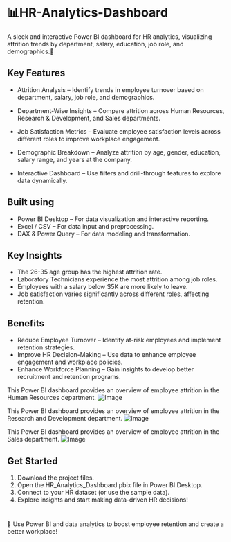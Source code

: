 # 📊HR-Analytics-Dashboard
A sleek and interactive Power BI dashboard for HR analytics, visualizing attrition trends by department, salary, education, job role, and demographics.🚀
## Key Features

- Attrition Analysis – Identify trends in employee turnover based on department, salary, job role, and demographics.

- Department-Wise Insights – Compare attrition across Human Resources, Research & Development, and Sales departments.

- Job Satisfaction Metrics – Evaluate employee satisfaction levels across different roles to improve workplace engagement.

- Demographic Breakdown – Analyze attrition by age, gender, education, salary range, and years at the company.

- Interactive Dashboard – Use filters and drill-through features to explore data dynamically.

## Built using

- Power BI Desktop – For data visualization and interactive reporting.
- Excel / CSV – For data input and preprocessing.
- DAX & Power Query – For data modeling and transformation.

## Key Insights
- The 26-35 age group has the highest attrition rate.
- Laboratory Technicians experience the most attrition among job roles.
- Employees with a salary below $5K are more likely to leave.
- Job satisfaction varies significantly across different roles, affecting retention.

## Benefits
- Reduce Employee Turnover – Identify at-risk employees and implement retention strategies.
- Improve HR Decision-Making – Use data to enhance employee engagement and workplace policies.
- Enhance Workforce Planning – Gain insights to develop better recruitment and retention programs.

This Power BI dashboard provides an overview of employee attrition in the Human Resources department.
![Image](https://github.com/user-attachments/assets/326bef94-6ab4-4986-b693-dd153f8a5a60)

This Power BI dashboard provides an overview of employee attrition in the Research and Development department.
![Image](https://github.com/user-attachments/assets/a6a8af17-0e5b-4edc-b19b-5028193d956a)

This Power BI dashboard provides an overview of employee attrition in the Sales department.
![Image](https://github.com/user-attachments/assets/c0b32529-d4a8-4ed6-861c-a019ea7cd4cb)

## Get Started
1. Download the project files.
2. Open the HR_Analytics_Dashboard.pbix file in Power BI Desktop.
3. Connect to your HR dataset (or use the sample data).
4. Explore insights and start making data-driven HR decisions!

#
🚀 Use Power BI and data analytics to boost employee retention and create a better workplace!





